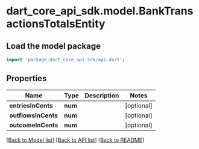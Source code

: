 # dart_core_api_sdk.model.BankTransactionsTotalsEntity

## Load the model package
```dart
import 'package:dart_core_api_sdk/api.dart';
```

## Properties
Name | Type | Description | Notes
------------ | ------------- | ------------- | -------------
**entriesInCents** | **num** |  | [optional] 
**outflowsInCents** | **num** |  | [optional] 
**outcomeInCents** | **num** |  | [optional] 

[[Back to Model list]](../README.md#documentation-for-models) [[Back to API list]](../README.md#documentation-for-api-endpoints) [[Back to README]](../README.md)


